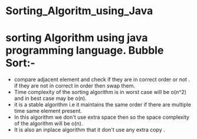 # Sorting_Algoritm_using_Java
sorting Algorithm using java programming language.
Bubble Sort:-
======================
* compare adjacent element and check if they are in correct order or not . if they are not in correct in order then swap them.
* Time complexity of the sorting algorithm is in worst case will be o(n^2) and in best case may be o(n).
* it is a stable algorithm i.e it maintains the same order if there are multiple time same element present.
* In this algorithm we don't use extra space then so the space complexity of the algorithm will be o(n).
* It is also  an inplace algorithm that it don't use any extra copy .
